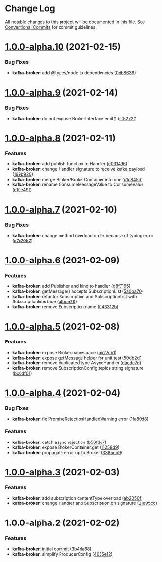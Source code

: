 # Change Log

All notable changes to this project will be documented in this file.
See [Conventional Commits](https://conventionalcommits.org) for commit guidelines.

# [1.0.0-alpha.10](https://github.com/vpriem/ts-monorepo/compare/@vpriem/kafka-broker@1.0.0-alpha.9...@vpriem/kafka-broker@1.0.0-alpha.10) (2021-02-15)


### Bug Fixes

* **kafka-broker:** add @types/node to dependencies ([0db8636](https://github.com/vpriem/ts-monorepo/commit/0db8636580817fd0d8afd6804d7604813d0291df))





# [1.0.0-alpha.9](https://github.com/vpriem/ts-monorepo/compare/@vpriem/kafka-broker@1.0.0-alpha.8...@vpriem/kafka-broker@1.0.0-alpha.9) (2021-02-14)


### Bug Fixes

* **kafka-broker:** do not expose BrokerInterface.emit() ([cf5272f](https://github.com/vpriem/ts-monorepo/commit/cf5272f7713af950f798e1e44674a77656e9159d))





# [1.0.0-alpha.8](https://github.com/vpriem/ts-monorepo/compare/@vpriem/kafka-broker@1.0.0-alpha.7...@vpriem/kafka-broker@1.0.0-alpha.8) (2021-02-11)


### Features

* **kafka-broker:** add publish function to Handler ([e031496](https://github.com/vpriem/ts-monorepo/commit/e03149656989ce6b2c75525088a3457cbb6f0ead))
* **kafka-broker:** change Handler signature to receive kafka payload ([199b920](https://github.com/vpriem/ts-monorepo/commit/199b9208da449a0f4eb70f7c2baf84510dda6cac))
* **kafka-broker:** merge Broker/BrokerContainer into one ([c1c845d](https://github.com/vpriem/ts-monorepo/commit/c1c845d5cf695ea5fa3909950a1979e25be3347b))
* **kafka-broker:** rename ConsumeMessageValue to ConsumeValue ([e10e49f](https://github.com/vpriem/ts-monorepo/commit/e10e49f18cbb599d4a3d206d4ccd4c472ee986c8))





# [1.0.0-alpha.7](https://github.com/vpriem/ts-monorepo/compare/@vpriem/kafka-broker@1.0.0-alpha.6...@vpriem/kafka-broker@1.0.0-alpha.7) (2021-02-10)


### Bug Fixes

* **kafka-broker:** change method overload order because of typing error ([a7c70b7](https://github.com/vpriem/ts-monorepo/commit/a7c70b78c802cbe857b677c49acaf34437b33e71))





# [1.0.0-alpha.6](https://github.com/vpriem/ts-monorepo/compare/@vpriem/kafka-broker@1.0.0-alpha.5...@vpriem/kafka-broker@1.0.0-alpha.6) (2021-02-09)


### Features

* **kafka-broker:** add Publisher and bind to handler ([d8f7165](https://github.com/vpriem/ts-monorepo/commit/d8f7165d64eb2b58bf0f87996d1e90a6ef783978))
* **kafka-broker:** getMessage() accepts SubscriptionList ([5a0ba70](https://github.com/vpriem/ts-monorepo/commit/5a0ba702ff7acefdc6445f40902a388aa49e0a66))
* **kafka-broker:** refactor Subscription and SubscriptionList with SubscriptionInterface ([afbce26](https://github.com/vpriem/ts-monorepo/commit/afbce26c70986047f1cdf8adb48aad5e44f7a2c2))
* **kafka-broker:** remove Subscription.name ([043312b](https://github.com/vpriem/ts-monorepo/commit/043312b4c06cb11084d023c77c4cd7aff9137b11))





# [1.0.0-alpha.5](https://github.com/vpriem/ts-monorepo/compare/@vpriem/kafka-broker@1.0.0-alpha.4...@vpriem/kafka-broker@1.0.0-alpha.5) (2021-02-08)


### Features

* **kafka-broker:** expose Broker.namespace ([ab27cb1](https://github.com/vpriem/ts-monorepo/commit/ab27cb1808b40cdf9d80cee68f59bf84219f0a55))
* **kafka-broker:** expose getMessage helper for unit test ([50db2d1](https://github.com/vpriem/ts-monorepo/commit/50db2d1269ddcd1d845f98842a62cc03630caa06))
* **kafka-broker:** remove duplicated type AsyncHandler ([dacdc7d](https://github.com/vpriem/ts-monorepo/commit/dacdc7d3fb587e23e2efaf978d0d5a657e00df21))
* **kafka-broker:** remove SubscriptionConfig.topics string signature ([bc0df01](https://github.com/vpriem/ts-monorepo/commit/bc0df01d82a0a2acba0ec3f6d9c9dc2695924808))





# [1.0.0-alpha.4](https://github.com/vpriem/ts-monorepo/compare/@vpriem/kafka-broker@1.0.0-alpha.3...@vpriem/kafka-broker@1.0.0-alpha.4) (2021-02-04)


### Bug Fixes

* **kafka-broker:** fix PromiseRejectionHandledWarning error ([1fa80d8](https://github.com/vpriem/ts-monorepo/commit/1fa80d8d7331d62cc0b6ad510585c1367aade3f5))


### Features

* **kafka-broker:** catch async rejection ([b56fde7](https://github.com/vpriem/ts-monorepo/commit/b56fde787dc8e351de1c56c83ae794ab5cc5e08a))
* **kafka-broker:** expose BrokerContainer.get ([11258d9](https://github.com/vpriem/ts-monorepo/commit/11258d98b3859e73ec29be642d8d7abcf3af9256))
* **kafka-broker:** propagate error up to Broker ([3385cb9](https://github.com/vpriem/ts-monorepo/commit/3385cb94a0f29f24d86f3b7d29aaa1092d2e1262))





# [1.0.0-alpha.3](https://github.com/vpriem/ts-monorepo/compare/@vpriem/kafka-broker@1.0.0-alpha.2...@vpriem/kafka-broker@1.0.0-alpha.3) (2021-02-03)


### Features

* **kafka-broker:** add subscription contentType overload ([ab2050f](https://github.com/vpriem/ts-monorepo/commit/ab2050f2c63d5e229005d43900b7d88e8be77b90))
* **kafka-broker:** change Handler and Subscription.on signature ([21e95cc](https://github.com/vpriem/ts-monorepo/commit/21e95cc564838a1bc349dfddcda4abd8d5dc48f2))





# 1.0.0-alpha.2 (2021-02-02)


### Features

* **kafka-broker:** initial commit ([3b4da68](https://github.com/vpriem/ts-monorepo/commit/3b4da68e9f8870ea27655d37613180544007188a))
* **kafka-broker:** simplify ProducerConfig ([4655e12](https://github.com/vpriem/ts-monorepo/commit/4655e12581639dff5f51802a8b8c7f8dfb4a7acf))
